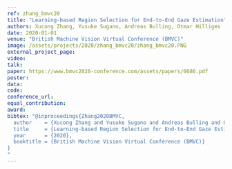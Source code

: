```yaml
---
ref: zhang_bmvc20
title: "Learning-based Region Selection for End-to-End Gaze Estimation"
authors: Xucong Zhang, Yusuke Sugano, Andreas Bulling, Otmar Hilliges
date: 2020-01-01
venue: "British Machine Vision Virtual Conference (BMVC)"
image: /assets/projects/2020/zhang_bmvc20/zhang_bmvc20.PNG
external_project_page: 
video: 
talk: 
paper: https://www.bmvc2020-conference.com/assets/papers/0086.pdf
poster: 
data: 
code: 
conference_url: 
equal_contribution: 
award: 
bibtex: "@inproceedings{Zhang2020BMVC,
  author    = {Xucong Zhang and Yusuke Sugano and Andreas Bulling and Otmar Hilliges},
  title     = {Learning-based Region Selection for End-to-End Gaze Estimation},
  year      = {2020},
  booktitle = {British Machine Vision Virtual Conference (BMVC)}
}
"
---
```

